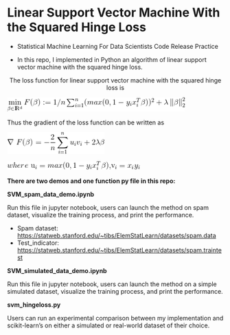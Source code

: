 # Linear Support Vector Machine With the Squared Hinge Loss

- Statistical Machine Learning For Data Scientists Code Release Practice

- In this repo, I implemented in Python an algorithm of linear support vector machine with the squared hinge loss.

<p align="center">
The loss function for linear support vector machine with the squared hinge loss is

![Alt text](www/eq1.gif?raw=true "Title")

Thus the gradient of the loss function can be written as

![Alt text](www/eq2.gif?raw=true "Title")

![Alt text](www/eq3.gif?raw=true "Title")
</p>

**There are two demos and one function py file in this repo:**

**SVM_spam_data_demo.ipynb**

Run this file in jupyter notebook, users can launch the method on spam dataset, visualize the training process, and print the performance.
-	Spam dataset: https://statweb.stanford.edu/~tibs/ElemStatLearn/datasets/spam.data
-	Test_indicator: https://statweb.stanford.edu/~tibs/ElemStatLearn/datasets/spam.traintest

**SVM_simulated_data_demo.ipynb**

Run this file in jupyter notebook, users can launch the method on a simple simulated dataset,
visualize the training process, and print the performance.

**svm_hingeloss.py**

Users can run an experimental comparison between my implementation and scikit-learn’s on either a simulated or real-world dataset of their choice.

